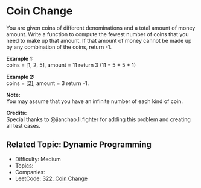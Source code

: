 # Coin Change

You are given coins of different denominations and a total amount of money amount. Write a function to compute the fewest number of coins that you need to make up that amount. If that amount of money cannot be made up by any combination of the coins, return -1.

**Example 1:**  
coins = [1, 2, 5], amount = 11
return 3 (11 = 5 + 5 + 1)

**Example 2:**  
coins = [2], amount = 3
return -1.

**Note:**  
You may assume that you have an infinite number of each kind of coin.

**Credits:**  
Special thanks to @jianchao.li.fighter for adding this problem and creating all test cases.

Related Topic: Dynamic Programming
---

* Difficulty: Medium
* Topics: 
* Companies: 
* LeetCode: [322. Coin Change](https://leetcode.com/problems/coin-change/description/)
